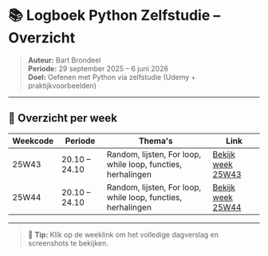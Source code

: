 # 📚 Logboek Python Zelfstudie – Overzicht

> **Auteur:** Bart Brondeel  
> **Periode:** 29 september 2025 – 6 juni 2026  
> **Doel:** Oefenen met Python via zelfstudie (Udemy + praktijkvoorbeelden)

---

## 📅 Overzicht per week

| Weekcode | Periode | Thema's | Link |
|-----------|----------|----------|------|
| 25W43 | 20.10 – 24.10 | Random, lijsten, For loop, while loop, functies, herhalingen | [Bekijk week 25W43](Logs/25W43.md) |
| 25W44 | 20.10 – 24.10 | Random, lijsten, For loop, while loop, functies, herhalingen | [Bekijk week 25W44](Logs/25W44.md) |

---

> 📎 **Tip:** Klik op de weeklink om het volledige dagverslag en screenshots te bekijken.



